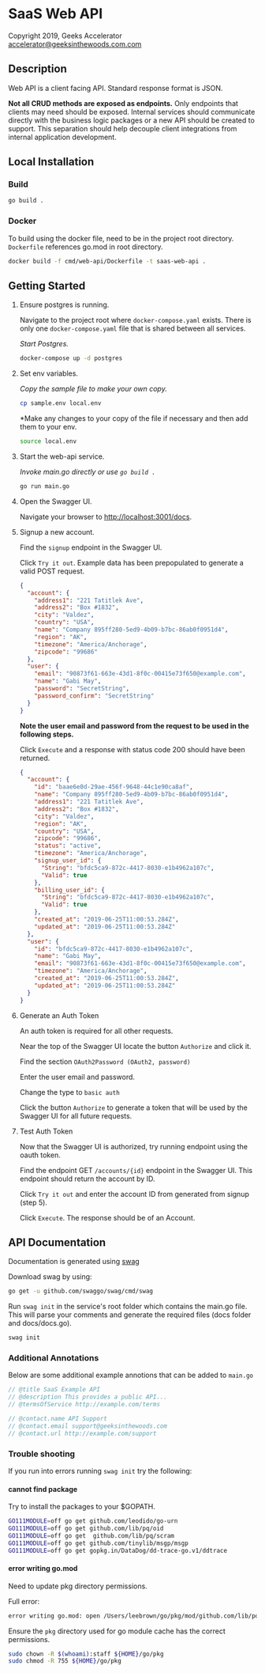 # SaaS Web API 

Copyright 2019, Geeks Accelerator  
accelerator@geeksinthewoods.com.com


## Description

Web API is a client facing API. Standard response format is JSON. 

**Not all CRUD methods are exposed as endpoints.** Only endpoints that clients may need should be exposed. Internal 
services should communicate directly with the business logic packages or a new API should be created to support. This 
separation should help decouple client integrations from internal application development. 


## Local Installation

### Build 
```bash
go build .
``` 

### Docker 

To build using the docker file, need to be in the project root directory. `Dockerfile` references go.mod in root directory.


```bash
docker build -f cmd/web-api/Dockerfile -t saas-web-api .
```

## Getting Started 

1. Ensure postgres is running. 
    
    Navigate to the project root where `docker-compose.yaml` exists. There is only 
one `docker-compose.yaml` file that is shared between all services. 

    *Start Postgres.*
    ```bash
    docker-compose up -d postgres
    ```

2. Set env variables. 
    
    *Copy the sample file to make your own copy.* 
    ```bash
    cp sample.env local.env
    ```
    *Make any changes to your copy of the file if necessary and then add them to your env.
    ```bash 
    source local.env
    ```

3. Start the web-api service.
    
    *Invoke main.go directly or use `go build .`* 
    ```bash
    go run main.go
    ```
    
4. Open the Swagger UI. 

    Navigate your browser to [http://localhost:3001/docs](http://localhost:3001/docs).
    
5. Signup a new account. 

    Find the `signup` endpoint in the Swagger UI.
    
    Click `Try it out`. Example data has been prepopulated 
    to generate a valid POST request. 
    ```json 
    {
      "account": {
        "address1": "221 Tatitlek Ave",
        "address2": "Box #1832",
        "city": "Valdez",
        "country": "USA",
        "name": "Company 895ff280-5ed9-4b09-b7bc-86ab0f0951d4",
        "region": "AK",
        "timezone": "America/Anchorage",
        "zipcode": "99686"
      },
      "user": {
        "email": "90873f61-663e-43d1-8f0c-00415e73f650@example.com",
        "name": "Gabi May",
        "password": "SecretString",
        "password_confirm": "SecretString"
      }
    }
    ```
    
    **Note the user email and password from the request to be used in the following steps.**
    
    Click `Execute` and a response with status code 200 should have been returned.
    ```json
    {
      "account": {
        "id": "baae6e0d-29ae-456f-9648-44c1e90ca8af",
        "name": "Company 895ff280-5ed9-4b09-b7bc-86ab0f0951d4",
        "address1": "221 Tatitlek Ave",
        "address2": "Box #1832",
        "city": "Valdez",
        "region": "AK",
        "country": "USA",
        "zipcode": "99686",
        "status": "active",
        "timezone": "America/Anchorage",
        "signup_user_id": {
          "String": "bfdc5ca9-872c-4417-8030-e1b4962a107c",
          "Valid": true
        },
        "billing_user_id": {
          "String": "bfdc5ca9-872c-4417-8030-e1b4962a107c",
          "Valid": true
        },
        "created_at": "2019-06-25T11:00:53.284Z",
        "updated_at": "2019-06-25T11:00:53.284Z"
      },
      "user": {
        "id": "bfdc5ca9-872c-4417-8030-e1b4962a107c",
        "name": "Gabi May",
        "email": "90873f61-663e-43d1-8f0c-00415e73f650@example.com",
        "timezone": "America/Anchorage",
        "created_at": "2019-06-25T11:00:53.284Z",
        "updated_at": "2019-06-25T11:00:53.284Z"
      }
    }
    ```
    
6. Generate an Auth Token    
    
    An auth token is required for all other requests. 
    
    Near the top of the Swagger UI locate the button `Authorize` and click it. 
    
    Find the section `OAuth2Password (OAuth2, password)`
    
    Enter the user email and password.
    
    Change the type to `basic auth`
    
    Click the button `Authorize` to generate a token that will be used by the Swagger UI for all future requests.
    
7. Test Auth Token 

    Now that the Swagger UI is authorized, try running endpoint using the oauth token.    
    
    Find the endpoint GET `/accounts/{id}` endpoint in the Swagger UI. This endpoint should return the account by ID.
      
    Click `Try it out` and enter the account ID from generated from signup (step 5).   
      
    Click `Execute`. The response should be of an Account.
       

## API Documentation 

Documentation is generated using [swag](https://github.com/swaggo/swag)

Download swag by using:
```bash
go get -u github.com/swaggo/swag/cmd/swag
```

Run `swag init` in the service's root folder which contains the main.go file. This will parse your comments and generate the required files (docs folder and docs/docs.go).
```bash
swag init
```

### Additional Annotations

Below are some additional example annotions that can be added to `main.go`
```go
// @title SaaS Example API
// @description This provides a public API...
// @termsOfService http://example.com/terms

// @contact.name API Support
// @contact.email support@geeksinthewoods.com
// @contact.url http://example.com/support
```


### Trouble shooting

If you run into errors running `swag init` try the following:
 

#### cannot find package 
Try to install the packages to your $GOPATH.

```bash
GO111MODULE=off go get github.com/leodido/go-urn
GO111MODULE=off go get github.com/lib/pq/oid
GO111MODULE=off go get  github.com/lib/pq/scram
GO111MODULE=off go get github.com/tinylib/msgp/msgp
GO111MODULE=off go get gopkg.in/DataDog/dd-trace-go.v1/ddtrace
```

#### error writing go.mod

Need to update pkg directory permissions.

Full error: 
```bash
error writing go.mod: open /Users/leebrown/go/pkg/mod/github.com/lib/pq@v1.1.1/go.mod691440060.tmp: permission denied

```

Ensure the `pkg` directory used for go module cache has the correct permissions. 
```bash
sudo chown -R $(whoami):staff ${HOME}/go/pkg
sudo chmod -R 755 ${HOME}/go/pkg 
```
 
 